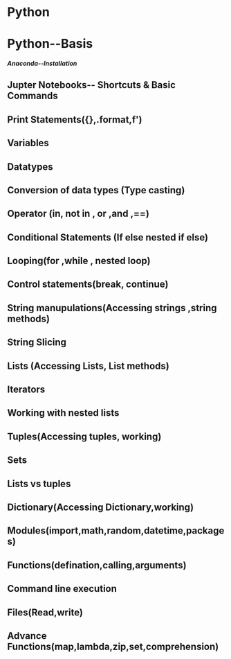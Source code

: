 # Python
# Python--Basis
##### Anaconda--Installation
## Jupter Notebooks-- Shortcuts & Basic Commands  
## Print Statements({},.format,f')
## Variables
## Datatypes
## Conversion of data types (Type casting)
## Operator (in, not in , or ,and ,==)  
## Conditional Statements (If else nested if else)
## Looping(for ,while , nested loop)
## Control statements(break, continue)
## String manupulations(Accessing strings ,string methods)
## String Slicing
## Lists (Accessing Lists, List methods)
## Iterators
## Working with nested lists
## Tuples(Accessing tuples, working)
## Sets
## Lists vs tuples
## Dictionary(Accessing Dictionary,working)
## Modules(import,math,random,datetime,packages)
## Functions(defination,calling,arguments)
## Command line execution
## Files(Read,write)
## Advance Functions(map,lambda,zip,set,comprehension)

